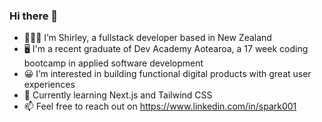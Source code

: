 ### Hi there 👋 ##

- 👩🏻‍💻 I’m Shirley, a fullstack developer based in New Zealand
- 🖥️ I'm a recent graduate of Dev Academy Aotearoa, a 17 week coding bootcamp in applied software development
- 😀 I’m interested in building functional digital products with great user experiences
- 🧐 Currently learning Next.js and Tailwind CSS
- 📫 Feel free to reach out on https://www.linkedin.com/in/spark001
